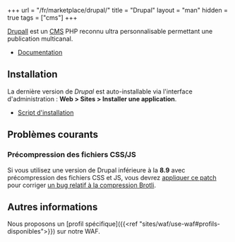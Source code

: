 +++
url = "/fr/marketplace/drupal/"
title = "Drupal"
layout = "man"
hidden = true
tags = ["cms"]
+++

[Drupall](https://www.drupal.org/) est un [CMS](http://fr.wikipedia.org/wiki/Syst%C3%A8me_de_gestion_de_contenu) PHP reconnu ultra personnalisable permettant une publication multicanal.

- [Documentation](https://www.drupal.org/documentation)

## Installation
La dernière version de *Drupal* est auto-installable via l'interface d'administration : **Web > Sites > Installer une application**.

- [Script d'installation](https://admin.alwaysdata.com/site/application/script/12/detail/)

## Problèmes courants

### Précompression des fichiers CSS/JS

Si vous utilisez une version de Drupal inférieure à la **8.9** avec précompression des fichiers CSS et JS, vous devrez [appliquer ce patch](https://www.drupal.org/files/issues/2019-01-02/3023545-mod_brotli.patch) pour corriger [un bug relatif à la compression Brotli](https://www.drupal.org/project/drupal/issues/2960808).

## Autres informations

Nous proposons un [profil spécifique]({{<ref "sites/waf/use-waf#profils-disponibles">}}) sur notre WAF.
